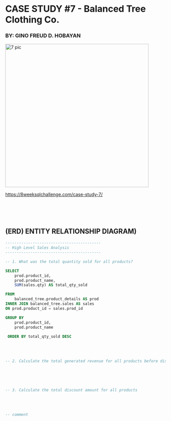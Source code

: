 
# CASE STUDY #7 - Balanced Tree Clothing Co.
### BY: GINO FREUD D. HOBAYAN


<img src="https://github.com/Gino-Freud-Hobayan/8WeekSQL_Challenge/assets/117270964/735f7f93-e44d-4668-9d24-d5cff9279e68" alt="7 pic" width="450" height="450">

https://8weeksqlchallenge.com/case-study-7/



<br><br><br>

## (ERD) ENTITY RELATIONSHIP DIAGRAM)


```sql
------------------------------------------
-- High Level Sales Analysis
------------------------------------------

-- 1. What was the total quantity sold for all products?

SELECT
	prod.product_id,
    prod.product_name,
    SUM(sales.qty) AS total_qty_sold

FROM
	balanced_tree.product_details AS prod
INNER JOIN balanced_tree.sales AS sales
ON prod.product_id = sales.prod_id

GROUP BY 
	prod.product_id, 
    prod.product_name
    
 ORDER BY total_qty_sold DESC

```


<br><br>



```sql
-- 2. Calculate the total generated revenue for all products before discounts



```


<br><br>



```sql
-- 3. Calculate the total discount amount for all products


```




<br><br>



```sql
-- comment


```
